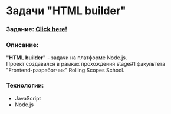# Задачи "HTML builder"
### Задание:  [Click here!](https://github.com/EvgeniiMal/HTML-builder)


### Описание:
**"HTML builder"** - задачи на платформе Node.js.<br>
Проект создавался в рамках прохождения stage#1 факультета "Frontend-разработчик" Rolling Scopes School.<br>

### Технологии:
- JavaScript
- Node.js
